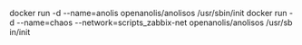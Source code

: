 docker run -d --name=anolis openanolis/anolisos /usr/sbin/init
docker run -d --name=chaos --network=scripts_zabbix-net openanolis/anolisos /usr/sb
in/init

